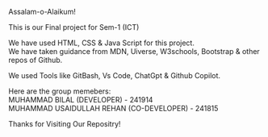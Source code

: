Assalam-o-Alaikum!

This is our Final project for Sem-1 (ICT)

We have used HTML, CSS & Java Script for this project.
<br>
We have taken guidance from MDN, Uiverse, W3schools, Bootstrap & other repos of Github.

We used Tools like GitBash, Vs Code, ChatGpt & Github Copilot.

Here are the group memebers:
<br>
MUHAMMAD BILAL (DEVELOPER) - 241914
<br>
MUHAMMAD USAIDULLAH REHAN (CO-DEVELOPER) - 241815

Thanks for Visiting Our Repositry!
